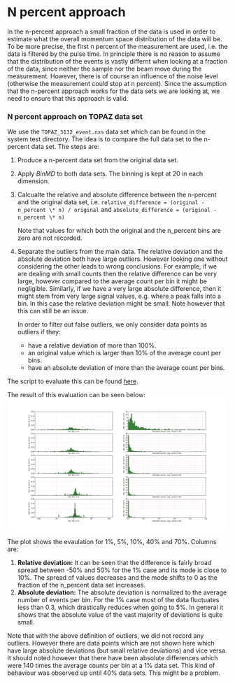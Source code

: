 # N percent approach

In the n-percent approach a small fraction of the data is used in order to
estimate what the overall momentum space distribution of the data will be. To be
more precise, the first n percent of the measurement are used, i.e. the data is
filtered by the pulse time. In principle there is no reason to assume that the
distribution of the events is vastly differnt when looking at a fraction of the
data, since neither the sample nor the beam move during the measurement.
However, there is of course an influence of the noise level (otherwise the measurement could stop at n percent). Since the assumption that the n-percent approach works for the data sets we are looking at, we need to ensure that this approach is valid.

### N percent approach on TOPAZ data set

We use the `TOPAZ_3132_event.nxs` data set which can be found in the system
test directory. The idea is to compare the full data set to the n-percent data set.
The steps are:

1. Produce a n-percent data set from the original data set.
2. Apply *BinMD* to both data sets. The binning is kept at 20 in each dimension.
3. Calcualte the relative and absolute difference between the n-percent and the original data set, i.e.
   `relative_difference = (original - n_percent \* n) / original` and
   `absolute_difference = (original - n_percent \* n)`

   Note that values for which both the original and the n_percent bins are zero are not recorded.
4. Separate the outliers from the main data. The relative deviation and the
   absolute deviation both have large outliers. However looking one without
   considering the other leads to wrong conclusions. For example, if we
   are dealing with small counts then the relative difference can be very large,  however compared to the average count per bin it might be negligible. Similarly, if we have a very large absolute difference, then it might stem from very large signal values, e.g. where a peak falls into a bin. In this case the relative deviation might be small. Note however that this can still be an issue.

   In order to filter out false outliers, we only consider data points as outliers if they:
   * have a relative deviation of more than 100%.
   * an original value which is larger than 10% of the average count per bins.
   * have an absolute deviation of more than the average count per bins.

The script to evaluate this can be found [here](n_percent_approach.py).

The result of this evaluation can be seen below:
![Deviation evaluation](n_percent_approach.png)

The plot shows the evaulation for 1%, 5%, 10%, 40% and 70%. Columns are:
1. **Relative deviation:** It can be seen that the difference is fairly broad
spread between -50% and 50% for the 1% case and its mode is close to 10%. The
spread of values decreases and the mode shifts to 0 as the fraction of the n_percent data set increases.
3. **Absolute deviation:** The absolute deviation is normalized to the average number of events per bin. For the 1% case most of the data fluctuates less than 0.3, which drastically reduces when going to 5%. In general it shows that the absolute value of the vast majority of deviations is quite small.

Note that with the above definition of outliers, we did not record any outliers. However there are data points which are not shown here which have large absolute deviations (but small relative deviations) and vice versa. It should noted however that there have been absolute differences which were 140 times the average counts per bin at a 1% data set. This kind of behaviour was observed up until 40% data sets. This might be a problem.
